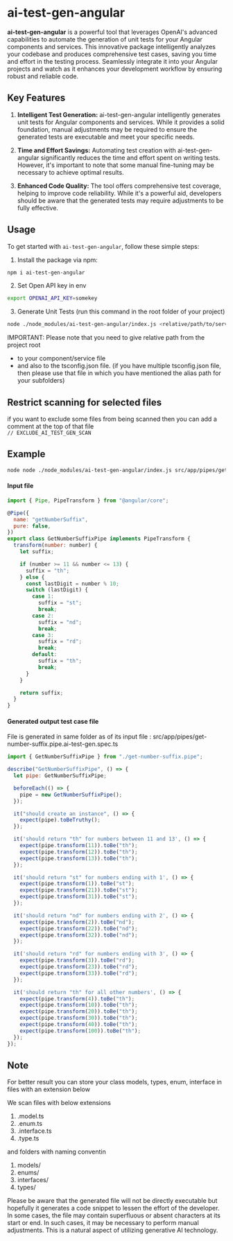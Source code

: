 # ai-test-gen-angular

**ai-test-gen-angular** is a powerful tool that leverages OpenAI's advanced capabilities to automate the generation of unit tests for your Angular components and services. This innovative package intelligently analyzes your codebase and produces comprehensive test cases, saving you time and effort in the testing process. Seamlessly integrate it into your Angular projects and watch as it enhances your development workflow by ensuring robust and reliable code.

## Key Features

1. **Intelligent Test Generation:**
   ai-test-gen-angular intelligently generates unit tests for Angular components and services. While it provides a solid foundation, manual adjustments may be required to ensure the generated tests are executable and meet your specific needs.

2. **Time and Effort Savings:**
   Automating test creation with ai-test-gen-angular significantly reduces the time and effort spent on writing tests. However, it's important to note that some manual fine-tuning may be necessary to achieve optimal results.

3. **Enhanced Code Quality:**
   The tool offers comprehensive test coverage, helping to improve code reliability. While it's a powerful aid, developers should be aware that the generated tests may require adjustments to be fully effective.

## Usage

To get started with `ai-test-gen-angular`, follow these simple steps:

1. Install the package via npm:

```bash
npm i ai-test-gen-angular
```

2. Set Open API key in env

```bash
export OPENAI_API_KEY=somekey
```

3. Generate Unit Tests (run this command in the root folder of your project)

```bash
node ./node_modules/ai-test-gen-angular/index.js <relative/path/to/service/or/somecomponent.component.ts> <relative/path/to/tsconfig.json>
```

IMPORTANT:
Please note that you need to give relative path from the project root

- to your component/service file
- and also to the tsconfig.json file. (if you have multiple tsconfig.json file, then please use that file in which you have mentioned the alias path for your subfolders)

## Restrict scanning for selected files

if you want to exclude some files from being scanned then you can add a comment at the top of that file  
`// EXCLUDE_AI_TEST_GEN_SCAN `

## Example

```bash
node node ./node_modules/ai-test-gen-angular/index.js src/app/pipes/get-number-suffix.pipe.ts ./tsconfig.base.json
```

#### Input file

```javascript
import { Pipe, PipeTransform } from "@angular/core";

@Pipe({
  name: "getNumberSuffix",
  pure: false,
})
export class GetNumberSuffixPipe implements PipeTransform {
  transform(number: number) {
    let suffix;

    if (number >= 11 && number <= 13) {
      suffix = "th";
    } else {
      const lastDigit = number % 10;
      switch (lastDigit) {
        case 1:
          suffix = "st";
          break;
        case 2:
          suffix = "nd";
          break;
        case 3:
          suffix = "rd";
          break;
        default:
          suffix = "th";
          break;
      }
    }

    return suffix;
  }
}
```

#### Generated output test case file

File is generated in same folder as of its input file : src/app/pipes/get-number-suffix.pipe.ai-test-gen.spec.ts

```javascript
import { GetNumberSuffixPipe } from "./get-number-suffix.pipe";

describe("GetNumberSuffixPipe", () => {
  let pipe: GetNumberSuffixPipe;

  beforeEach(() => {
    pipe = new GetNumberSuffixPipe();
  });

  it("should create an instance", () => {
    expect(pipe).toBeTruthy();
  });

  it('should return "th" for numbers between 11 and 13', () => {
    expect(pipe.transform(11)).toBe("th");
    expect(pipe.transform(12)).toBe("th");
    expect(pipe.transform(13)).toBe("th");
  });

  it('should return "st" for numbers ending with 1', () => {
    expect(pipe.transform(1)).toBe("st");
    expect(pipe.transform(21)).toBe("st");
    expect(pipe.transform(31)).toBe("st");
  });

  it('should return "nd" for numbers ending with 2', () => {
    expect(pipe.transform(2)).toBe("nd");
    expect(pipe.transform(22)).toBe("nd");
    expect(pipe.transform(32)).toBe("nd");
  });

  it('should return "rd" for numbers ending with 3', () => {
    expect(pipe.transform(3)).toBe("rd");
    expect(pipe.transform(23)).toBe("rd");
    expect(pipe.transform(33)).toBe("rd");
  });

  it('should return "th" for all other numbers', () => {
    expect(pipe.transform(4)).toBe("th");
    expect(pipe.transform(10)).toBe("th");
    expect(pipe.transform(20)).toBe("th");
    expect(pipe.transform(30)).toBe("th");
    expect(pipe.transform(40)).toBe("th");
    expect(pipe.transform(100)).toBe("th");
  });
});
```

## Note

For better result you can store your class models, types, enum, interface in files with an extension below

We scan files with below extensions

1. .model.ts
2. .enum.ts
3. .interface.ts
4. .type.ts

and folders with naming conventin

1. models/
2. enums/
3. interfaces/
4. types/

Please be aware that the generated file will not be directly executable but hopefully it generates a code snippet to lessen the effort of the developer. In some cases, the file may contain superfluous or absent characters at its start or end. In such cases, it may be necessary to perform manual adjustments. This is a natural aspect of utilizing generative AI technology.
